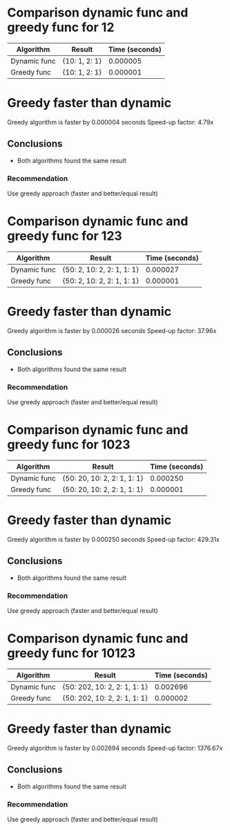 

# Comparison dynamic func and greedy func for 12 

| Algorithm |     Result       | Time (seconds)|
|-----------|------------------|---------------|
|Dynamic func|{10: 1, 2: 1}|0.000005|
|Greedy func|{10: 1, 2: 1}|0.000001|

# Greedy faster than dynamic 
Greedy algorithm is faster by 0.000004 seconds
Speed-up factor: 4.79x

## Conclusions
- Both algorithms found the same result

### Recommendation
Use greedy approach (faster and better/equal result)

# Comparison dynamic func and greedy func for 123 

| Algorithm |     Result       | Time (seconds)|
|-----------|------------------|---------------|
|Dynamic func|{50: 2, 10: 2, 2: 1, 1: 1}|0.000027|
|Greedy func|{50: 2, 10: 2, 2: 1, 1: 1}|0.000001|

# Greedy faster than dynamic 
Greedy algorithm is faster by 0.000026 seconds
Speed-up factor: 37.96x

## Conclusions
- Both algorithms found the same result

### Recommendation
Use greedy approach (faster and better/equal result)

# Comparison dynamic func and greedy func for 1023 

| Algorithm |     Result       | Time (seconds)|
|-----------|------------------|---------------|
|Dynamic func|{50: 20, 10: 2, 2: 1, 1: 1}|0.000250|
|Greedy func|{50: 20, 10: 2, 2: 1, 1: 1}|0.000001|

# Greedy faster than dynamic 
Greedy algorithm is faster by 0.000250 seconds
Speed-up factor: 429.31x

## Conclusions
- Both algorithms found the same result

### Recommendation
Use greedy approach (faster and better/equal result)

# Comparison dynamic func and greedy func for 10123 

| Algorithm |     Result       | Time (seconds)|
|-----------|------------------|---------------|
|Dynamic func|{50: 202, 10: 2, 2: 1, 1: 1}|0.002696|
|Greedy func|{50: 202, 10: 2, 2: 1, 1: 1}|0.000002|

# Greedy faster than dynamic 
Greedy algorithm is faster by 0.002694 seconds
Speed-up factor: 1376.67x

## Conclusions
- Both algorithms found the same result

### Recommendation
Use greedy approach (faster and better/equal result)